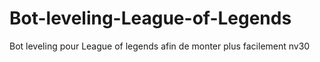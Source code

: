 # Bot-leveling-League-of-Legends
Bot leveling pour League of legends afin de monter plus facilement nv30
